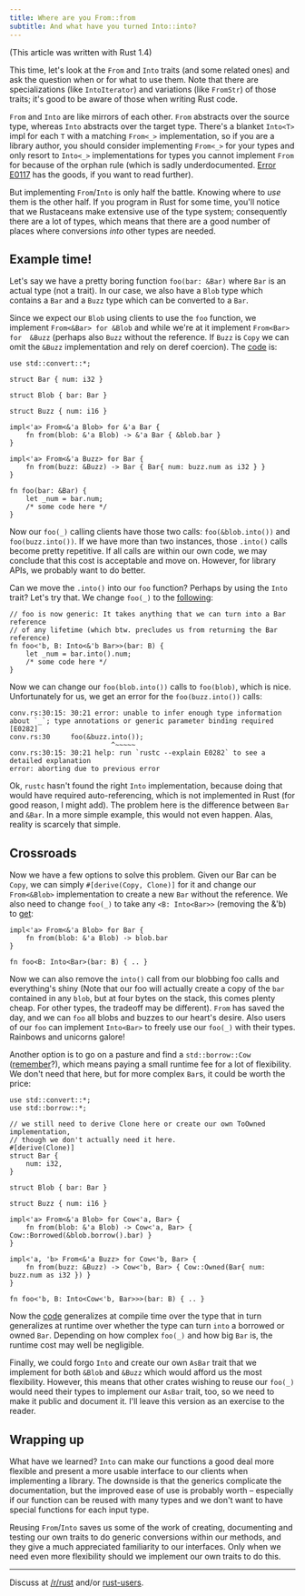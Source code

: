 ```yaml
---
title: Where are you From::from
subtitle: And what have you turned Into::into?
---
```


(This article was written with Rust 1.4)

This time, let's look at the `From` and `Into` traits (and some related ones) 
and ask the question when or for what to use them. Note that there are 
specializations (like `IntoIterator`) and variations (like `FromStr`) of those 
traits; it's good to be aware of those when writing Rust code.

`From` and `Into` are like mirrors of each other. `From` abstracts over the 
source type, whereas `Into` abstracts over the target type. There's a blanket 
`Into<T>` impl for each `T` with a matching `From<_>` implementation, so if you 
are a library author, you should consider implementing `From<_>` for your types 
and only resort to `Into<_>` implementations for types you cannot implement 
`From` for because of the orphan rule (which is sadly underdocumented. [Error 
E0117](https://doc.rust-lang.org/error-index.html#E0117) has the goods, if you 
want to read further).

But implementing `From`/`Into` is only half the battle. Knowing where to *use* 
them is the other half. If you program in Rust for some time, you'll notice 
that we Rustaceans make extensive use of the type system; consequently there 
are a lot of types, which means that there are a good number of places where 
conversions *into* other types are needed.

## Example time!

Let's say we have a pretty boring function `foo(bar: &Bar)` where `Bar` is an 
actual type (not a trait). In our case, we also have a `Blob` type which 
contains a `Bar` and a `Buzz` type which can be converted to a `Bar`.

Since we expect our `Blob` using clients to use the `foo` function, we 
implement `From<&Bar> for &Blob` and while we're at it implement `From<Bar> for 
&Buzz` (perhaps also `Buzz` without the reference. If `Buzz` is `Copy` we can 
omit the `&Buzz` implementation and rely on deref coercion). The 
[code](https://play.rust-lang.org/?gist=13e3caea0066b4864ec9&version=stable)
is:

```
use std::convert::*;

struct Bar { num: i32 }

struct Blob { bar: Bar }

struct Buzz { num: i16 }

impl<'a> From<&'a Blob> for &'a Bar {
    fn from(blob: &'a Blob) -> &'a Bar { &blob.bar }
}

impl<'a> From<&'a Buzz> for Bar {
    fn from(buzz: &Buzz) -> Bar { Bar{ num: buzz.num as i32 } }
}

fn foo(bar: &Bar) {
    let _num = bar.num;
    /* some code here */
}
```

Now our `foo(_)` calling clients have those two calls: `foo(&blob.into())` and 
`foo(buzz.into())`. If we have more than two instances, those `.into()` calls 
become pretty repetitive. If all calls are within our own code, we may conclude 
that this cost is acceptable and move on. However, for library APIs, we 
probably want to do better.

Can we move the `.into()` into our `foo` function? Perhaps by using the `Into` 
trait? Let's try that. We change `foo(_)` to the 
[following](https://play.rust-lang.org/?gist=26282e6764552ce8e55f&version=stable):

```
// foo is now generic: It takes anything that we can turn into a Bar reference 
// of any lifetime (which btw. precludes us from returning the Bar reference)
fn foo<'b, B: Into<&'b Bar>>(bar: B) {
    let _num = bar.into().num;
    /* some code here */
}
```

Now we can change our `foo(blob.into())` calls to `foo(blob)`, which is nice. 
Unfortunately for us, we get an error for the `foo(buzz.into())` calls:

```
conv.rs:30:15: 30:21 error: unable to infer enough type information about `_`; type annotations or generic parameter binding required [E0282]
conv.rs:30     foo(&buzz.into());
                         ^~~~~~
conv.rs:30:15: 30:21 help: run `rustc --explain E0282` to see a detailed explanation
error: aborting due to previous error
```

Ok, `rustc`  hasn't found the right `Into` implementation, because doing that 
would have required auto-referencing, which is not implemented in Rust (for 
good reason, I might add). The problem here is the difference between `Bar` and 
`&Bar`. In a more simple example, this would not even happen. Alas, reality is 
scarcely that simple.

## Crossroads

Now we have a few options to solve this problem. Given our Bar can be `Copy`, 
we can simply `#[derive(Copy, Clone)]` for it and change our `From<&Blob>` 
implementation to create a new `Bar` without the reference. We also need to 
change `foo(_)` to take any `<B: Into<Bar>>` (removing the &'b) to 
[get](https://play.rust-lang.org/?gist=cea08895a3e1ce1e98db&version=stable):

```
impl<'a> From<&'a Blob> for Bar {
    fn from(blob: &'a Blob) -> blob.bar
}

fn foo<B: Into<Bar>(bar: B) { .. }
```

Now we can also remove the `into()` call from our blobbing foo calls and 
everything's shiny (Note that our foo will actually create a copy of the `bar` 
contained in any `blob`, but at four bytes on the stack, this comes plenty 
cheap. For other types, the tradeoff may be different). `From` has saved the 
day, and we can `foo` all blobs and buzzes to our heart's desire. Also users of 
our `foo` can implement `Into<Bar>` to freely use our `foo(_)` with their 
types. Rainbows and unicorns galore!

Another option is to go on a pasture and find a `std::borrow::Cow` 
([remember](/2015/07/09/cow.html)?), which means paying a small runtime fee for 
a lot of flexibility. We don't need that here, but for more complex `Bar`s, it 
could be worth the price:

```
use std::convert::*;
use std::borrow::*;

// we still need to derive Clone here or create our own ToOwned implementation, 
// though we don't actually need it here.
#[derive(Clone)]
struct Bar {
    num: i32,
}

struct Blob { bar: Bar }

struct Buzz { num: i16 }

impl<'a> From<&'a Blob> for Cow<'a, Bar> {
    fn from(blob: &'a Blob) -> Cow<'a, Bar> { Cow::Borrowed(&blob.borrow().bar) }
}

impl<'a, 'b> From<&'a Buzz> for Cow<'b, Bar> {
    fn from(buzz: &Buzz) -> Cow<'b, Bar> { Cow::Owned(Bar{ num: buzz.num as i32 }) }
}

fn foo<'b, B: Into<Cow<'b, Bar>>>(bar: B) { .. }
```

Now the 
[code](https://play.rust-lang.org/?gist=31396809b2b5efadb834&version=stable) 
generalizes at compile time over the type that in turn generalizes at runtime 
over whether the type can turn `into` a borrowed or owned `Bar`. Depending on 
how complex `foo(_)` and how big `Bar` is, the runtime cost may well be 
negligible.

Finally, we could forgo `Into` and create our own `AsBar` trait that we 
implement for both `&Blob` and `&Buzz` which would afford us the most 
flexibility. However, this means that other crates wishing to reuse our 
`foo(_)` would need their types to implement our `AsBar` trait, too, so we need 
to make it public and document it. I'll leave this version as an exercise to 
the reader.

## Wrapping up

What have we learned? `Into` can make our functions a good deal more flexible 
and present a more usable interface to our clients when implementing a library. 
The downside is that the generics complicate the documentation, but the 
improved ease of use is probably worth – especially if our function can be 
reused with many types and we don't want to have special functions for each 
input type.

Reusing `From`/`Into` saves us some of the work of creating, documenting and 
testing our own traits to do generic conversions within our methods, and they 
give a much appreciated familiarity to our interfaces. Only when we need even 
more flexibility should we implement our own traits to do this.

----

Discuss at [/r/rust](https://www.reddit.com/r/rust) and/or 
[rust-users](https://users.rust-lang.org).
